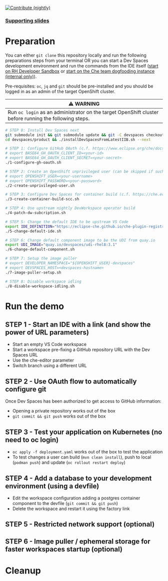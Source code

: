 [![Contribute (nightly)](https://img.shields.io/static/v1?label=nightly%20Che&message=for%20maintainers&logo=eclipseche&color=FDB940&labelColor=525C86)](https://che-dogfooding.apps.che-dev.x6e0.p1.openshiftapps.com/#https://github.com/che-incubator/devspaces-demo)

### [Supporting slides](https://docs.google.com/presentation/d/1PUwPsY8TosHMsQT0iMe6zLD4wrd66U_oot2_oSIM9F0/edit?usp=sharing)

# Preparation

You can either `git clone` this repository locally and run the following preparations steps from your terminal OR you can start a Dev Spaces development environment and run the commands from the IDE itself ([start on RH Developer Sandbox](https://workspaces.openshift.com/#https://github.com/che-incubator/devspaces-demo) or [start on the Che team dogfooding instance (internal only)](https://che-dogfooding.apps.che-dev.x6e0.p1.openshiftapps.com/#https://github.com/che-incubator/devspaces-demo)).

Pre-requisites: `oc`, `jq` and `git` should be pre-installed and you should be logged in as an admin of the target OpenShift cluster.

| :warning: WARNING                                                                                     |
|-------------------------------------------------------------------------------------------------------|
| Run `oc login` as an administrator on the target OpenShift cluster before running the following steps.|



```bash
# STEP 0: Install Dev Spaces next
git submodule init && git submodule update && git -C devspaces checkout devspaces-3-rhel-8 &&
cd devspaces/product && ./installDevSpacesFromLatestIIB.sh --next

# STEP 1: Configure GitHub OAuth (c.f. https://www.eclipse.org/che/docs/stable/administration-guide/configuring-oauth-2-for-github/#setting-up-the-github-oauth-app_che
# export BASE64_GH_OAUTH_CLIENT_ID=<your-id>
# export BASE64_GH_OAUTH_CLIENT_SECRET=<your-secret>
./1-configure-gh-oauth.sh

# STEP 2: Create an OpenShift unprivileged user (can be skipped if such a user already exist)
# export OPENSHIFT_USER=<your-username>
# export OPENSHIFT_PASSWORD=<your-password>
./2-create-unprivileged-user.sh

# STEP 3: Configure Dev Spaces for container build (c.f. https://che.eclipseprojects.io/2022/10/10/@mloriedo-building-container-images.html
./3-create-container-build-scc.sh

# STEP 4: Use upstream nightly DevWorkspace operator build
./4-patch-dw-subcription.sh

# STEP 5: Change the default IDE to be upstream VS Code
export IDE_DEFINITION="https://eclipse-che.github.io/che-plugin-registry/main/v3/plugins/che-incubator/che-code/insiders/devfile.yaml"
./5-change-default-ide.sh

# STEP 6: Change default component image to be the UDI from quay.io
export UDI_IMAGE="quay.io/devspaces/udi-rhel8:3.1"
./6-change-default-component.sh

# STEP 7: Setup the image puller
# export DEVELOPER_NAMESPACE="${OPENSHIFT_USER}-devspaces"
# export DEVSPACES_HOST=<devspaces-hostname>
./7-image-puller-setup.sh

# STEP 8: Disable workspace idling
./8-disable-workspace-idling.sh
```

# Run the demo

## STEP 1 - Start an IDE with a link (and show the power of URL parameters)

- Start an empty VS Code workspace
- Start a workspace pre-fixing a GitHub repository URL with the Dev Spaces URL
- Use the che-editor parameter
- Switch branch using a different URL

## STEP 2 - Use OAuth flow to automatically configure git

Once Dev Spaces has been authorized to get access to GitHub information:

- Opening a private repository works out of the box
- `git commit && git push` works out of the box

## STEP 3 - Test your application on Kubernetes (no need to oc login)

- `oc apply -f deployment.yaml` works out of the box to test the application
- To test changes a user can build (`mvn clean install`), push to local (`podman push`) and update (`oc rollout restart deploy`)  

## STEP 4 - Add a database to your development environment (using a devfile)

- Edit the workspace configuration adding a postgres container component to the devfile (`git commit && git push`)
- Delete the workspace and restart it using the factory link

## STEP 5 - Restricted network support (optional)

## STEP 6 - Image puller / ephemeral storage for faster workspaces startup (optional)

# Cleanup

```
```
